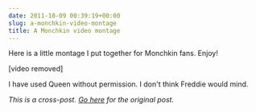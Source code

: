 ```yaml
---
date: 2011-10-09 00:39:19+00:00
slug: a-monchkin-video-montage
title: A Monchkin video montage
---
```


Here is a little montage I put together for Monchkin fans. Enjoy! 

[video removed]

I have used Queen without permission. I don't think Freddie would mind.

*This is a cross-post. [Go here](https://aprivateword.wordpress.com/2011/10/09/a-mia-video-montage/) for the original post.*
